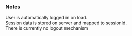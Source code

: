 ### Notes

User is automatically logged in on load. \
Session data is stored on server and mapped to sessionId. \
There is currently no logout mechanism